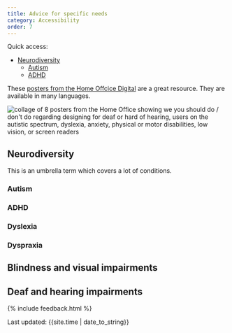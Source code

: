 ```yaml
---
title: Advice for specific needs
category: Accessibility
order: 7
---
```


Quick access:
- [Neurodiversity](/accessibility/advice-specific/#neurodiversity)
  - [Autism](/accessibility/advice-specific/#autism)
  - [ADHD](/accessibility/advice-specific/#adhd)

These [posters from the Home Offcice Digital](https://github.com/UKHomeOffice/posters/blob/master/accessibility/dos-donts/posters_en-UK/accessibility-posters-set.pdf) are a great resource. They are available in many languages.

![collage of 8 posters from the Home Office showing we you should do / don't do regarding designing for deaf or hard of hearing, users on the autistic spectrum, dyslexia, anxiety, physical or motor disabilities, low vision, or screen readers ](/inclusion/accessibility/files/do-dont.png)

## Neurodiversity
This is an umbrella term which covers a lot of conditions. 

### Autism

### ADHD

### Dyslexia

### Dyspraxia

## Blindness and visual impairments

## Deaf and hearing impairments

{% include feedback.html %}
<div>Last updated: {{site.time | date_to_string}}</div>
